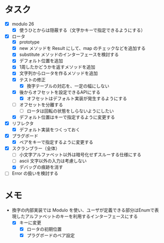 # タスク

- [x] modulo 26 
  - [x] 使うひとからは隠蔽する（文字かキーで指定できるようにする）
- [x] ロータ
  - [x] prototype
  - [x] new メソッドを Result にして、map のチェックなどを追加する
  - [x] substitute メソッドのインターフェースを検討する
  - [x] デフォルト位置を追加
  - [x] 1周したかどうかを返すメソッドを追加
  - [x] 文字列からロータを作るメソッドを追加
  - [x] テストの修正
    - [x] 換字テーブルの対応を、一定の幅にしない
  - [x] 後からオフセットを設定できるAPIにする
    - [x] オフセットはデフォルト実装が発生するようにする
  - [ ] オフセットを分離する
    - [ ] ロータは回転の状態をしらないようにしたい
  - [x] デフォルト位置はキーで指定するように変更する
- [x] リフレクタ
  - [x] デフォルト実装をつくっておく
- [x] プラグボード
  - [x] ペアをキーで指定するように変更する

- [x] スクランブラー（全体）
  - [ ] 小文字アルファベット以外は暗号化せずスルーする仕様にする
  - [ ] ascii 文字以外の入力は考慮しない
  - [x] デバッグの痕跡を消す

- [ ] Error の扱いを検討する

# メモ
- 換字の内部実装では Modulo を使い、ユーザが定義できる部分はEnumで表現したアルファベットのキーを利用するインターフェースにする
  - [x] キーに変更
    - [x] ロータの初期位置
    - [x] プラグボードのペア設定

